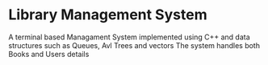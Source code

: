 # Library Management System

A terminal based Managament System implemented using C++ and data structures such as Queues, Avl Trees and vectors
The system handles both Books and Users details
